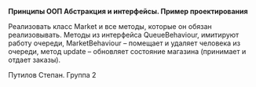 **Принципы ООП Абстракция и интерфейсы. Пример проектирования**

Реализовать класс Market и все методы, которые он обязан реализовывать. Методы из интерфейса QueueBehaviour, имитируют работу очереди, 
MarketBehaviour – помещает и удаляет человека из очереди, метод update – обновляет состояние магазина (принимает и отдает заказы).

Путилов Степан. Группа 2
